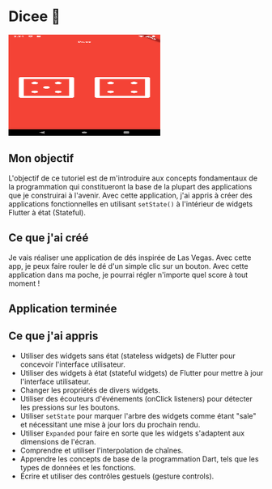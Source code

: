 # Dicee 🎲
<img src="dice_app.png" alt="Mon image de projet" width="300" height="200">



## Mon objectif
L'objectif de ce tutoriel est de m'introduire aux concepts fondamentaux de la programmation qui constitueront la base de la plupart des applications que je construirai à l'avenir. Avec cette application, j'ai appris à créer des applications fonctionnelles en utilisant `setState()` à l'intérieur de widgets Flutter à état (Stateful).

## Ce que j'ai créé
Je vais réaliser une application de dés inspirée de Las Vegas. Avec cette app, je peux faire rouler le dé d'un simple clic sur un bouton. Avec cette application dans ma poche, je pourrai régler n'importe quel score à tout moment !

## Application terminée

## Ce que j'ai appris
- Utiliser des widgets sans état (stateless widgets) de Flutter pour concevoir l'interface utilisateur.
- Utiliser des widgets à état (stateful widgets) de Flutter pour mettre à jour l'interface utilisateur.
- Changer les propriétés de divers widgets.
- Utiliser des écouteurs d'événements (onClick listeners) pour détecter les pressions sur les boutons.
- Utiliser `setState` pour marquer l'arbre des widgets comme étant "sale" et nécessitant une mise à jour lors du prochain rendu.
- Utiliser `Expanded` pour faire en sorte que les widgets s'adaptent aux dimensions de l'écran.
- Comprendre et utiliser l'interpolation de chaînes.
- Apprendre les concepts de base de la programmation Dart, tels que les types de données et les fonctions.
- Écrire et utiliser des contrôles gestuels (gesture controls).
